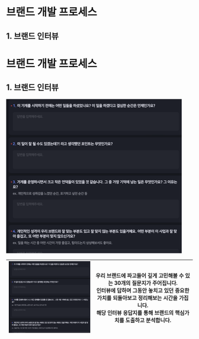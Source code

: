 # 브랜드 개발 프로세스

## 1. 브랜드 인터뷰


# 브랜드 개발 프로세스

## 1. 브랜드 인터뷰

 ![image.jpg1](img/image10.png)

|  ![](img/image10.png) | 우리 브랜드에 파고들어 깊게 고민해볼 수 있는 30개의 질문지가 주어집니다. <br> 인터뷰에 답하며 그동안 놓치고 있던 중요한 가치를 되돌아보고 정리해보는 시간을 가집니다.<br> 해당 인터뷰 응답지를 통해 브랜드의 핵심가치를 도출하고 분석합니다. |
|----|----|


